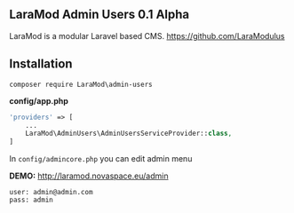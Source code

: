 LaraMod Admin Users 0.1 Alpha
----------------------------
LaraMod is a modular Laravel based CMS.
https://github.com/LaraModulus

Installation
---------------
```
composer require LaraMod\admin-users
```
 **config/app.php**
 
```php 
'providers' => [
    ...
    LaraMod\AdminUsers\AdminUsersServiceProvider::class,
]
```

In `config/admincore.php` you can edit admin menu

**DEMO:** http://laramod.novaspace.eu/admin
```
user: admin@admin.com
pass: admin